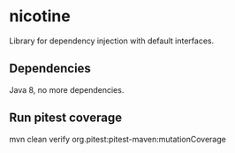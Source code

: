 # nicotine

Library for dependency injection with default interfaces.

## Dependencies

Java 8, no more dependencies.

## Run pitest coverage

mvn clean verify org.pitest:pitest-maven:mutationCoverage

